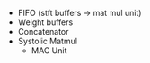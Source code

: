 * FIFO (stft buffers -> mat mul unit)
* Weight buffers
* Concatenator
* Systolic Matmul
   - MAC Unit
